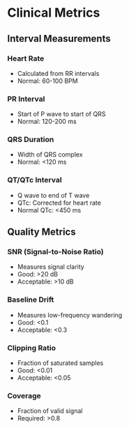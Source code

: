 
# Clinical Metrics

## Interval Measurements

### Heart Rate
- Calculated from RR intervals
- Normal: 60-100 BPM

### PR Interval
- Start of P wave to start of QRS
- Normal: 120-200 ms

### QRS Duration
- Width of QRS complex
- Normal: <120 ms

### QT/QTc Interval
- Q wave to end of T wave
- QTc: Corrected for heart rate
- Normal QTc: <450 ms

## Quality Metrics

### SNR (Signal-to-Noise Ratio)
- Measures signal clarity
- Good: >20 dB
- Acceptable: >10 dB

### Baseline Drift
- Measures low-frequency wandering
- Good: <0.1
- Acceptable: <0.3

### Clipping Ratio
- Fraction of saturated samples
- Good: <0.01
- Acceptable: <0.05

### Coverage
- Fraction of valid signal
- Required: >0.8
